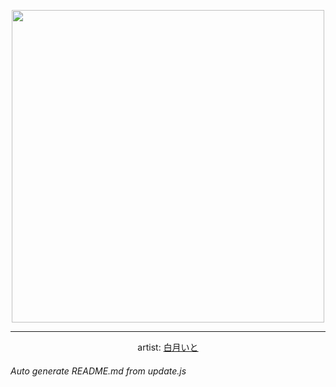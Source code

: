 
<p align="center">
  <img width="500" src="https://nekos.best/api/v2/neko/0651.png">
  <hr/>
  <center>
    artist: <a href="https://www.pixiv.net/en/artworks/94288092">白月いと</a>
  </center>
</p>


###### Auto generate README.md from update.js

